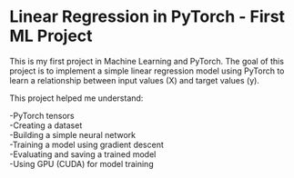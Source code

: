 # Linear Regression in PyTorch - First ML Project
This is my first project in Machine Learning and PyTorch. 
The goal of this project is to implement a simple linear regression model using PyTorch to learn a relationship between input values (X) and target values (y).

This project helped me understand:

-PyTorch tensors  
-Creating a dataset  
-Building a simple neural network  
-Training a model using gradient descent  
-Evaluating and saving a trained model  
-Using GPU (CUDA) for model training  

